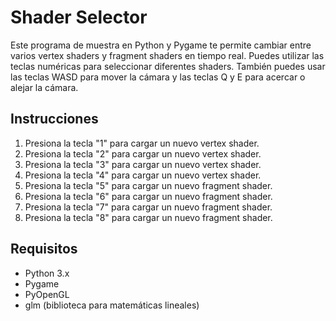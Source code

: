 # Shader Selector

Este programa de muestra en Python y Pygame te permite cambiar entre varios vertex shaders y fragment shaders en tiempo real. Puedes utilizar las teclas numéricas para seleccionar diferentes shaders. También puedes usar las teclas WASD para mover la cámara y las teclas Q y E para acercar o alejar la cámara.

## Instrucciones

1. Presiona la tecla "1" para cargar un nuevo vertex shader.
2. Presiona la tecla "2" para cargar un nuevo vertex shader.
3. Presiona la tecla "3" para cargar un nuevo vertex shader.
4. Presiona la tecla "4" para cargar un nuevo vertex shader.
5. Presiona la tecla "5" para cargar un nuevo fragment shader.
6. Presiona la tecla "6" para cargar un nuevo fragment shader.
7. Presiona la tecla "7" para cargar un nuevo fragment shader.
8. Presiona la tecla "8" para cargar un nuevo fragment shader.



## Requisitos

- Python 3.x
- Pygame
- PyOpenGL
- glm (biblioteca para matemáticas lineales)

